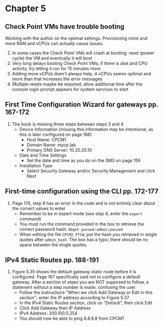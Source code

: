# Chapter 5

## Check Point VMs have trouble booting
Working with the author on the optimal settings. Provisioning more and more RAM and vCPUs can actually cause issues.

1. In some cases the Check Point VMs will crash at booting; reset (power cycle) the VM and eventually it will boot
2. Very long delays booting Check Point VMs; if there is disk and CPU activity, try letting it run for 15 minutes more
3. Adding more vCPUs doen't always help; 4 vCPUs seems optimal and more than that increases the error messages
4. Multiple resets maybe be required; allow additional time after the console login prompt appears for system services to start
## First Time Configuration Wizard for gateways pp. 167-172
1. The book is missing three steps between steps 3 and 4
    - Device Information (missing this information may be intentional, as this is later configured on page 186)
        - Host Name: CPCM1
        - Domain Name: mycp.lab
        - Primary DNS Server: 10.20.20.10
    - Date and Time Settings
        - Set the date and time as you do on the SMS on page 159
    - Installation Type
        - Select Security Gateway and/or Security Management and click Next
## First-time configuration using the CLI pp. 172-177
1. Page 174, step 8 has an error in the code and is not entirely clear about the correct values to enter
    - Remember to be in expert mode (see step 4, enter the `expert` command)
    - You must run the command provided in the box to retrieve the correct password hash: `dbget passwd:admin:passwd`
    - When editing the file `CPCM2_FTCW`, put the hash you retrieved in single quotes after `admin_hash`. The box has a typo; there should be no space between the single quotes.
## IPv4 Static Routes pp. 188-191
1. Figure 5.35 shows the default gateway static route before it is configured. Page 167 specifically said not to configure a default gateway. After a section of steps you are NOT supposed to follow, a statement without a step number is made, confusing the user.
    - Follow the instructions "When we click Add Gateway or Edit in this section"; enter the IP address according to Figure 5.37
    - In the IPv4 Static Routes section, click on "Default", then click Edit
    - Click Add Gateway then IP Address
    - IPv4 Address: 200.100.0.254
    - You should now be able to ping 8.8.8.8 from CPCM1
